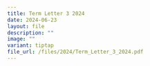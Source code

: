 ```yaml
---
title: Term Letter 3 2024
date: 2024-06-23
layout: file
description: ""
image: ""
variant: tiptap
file_url: /files/2024/Term_Letter_3_2024.pdf
---
```

